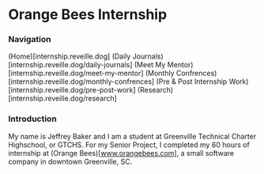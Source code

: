 # Orange Bees Internship
### Navigation
(Home)[internship.reveille.dog]
(Daily Journals)[internship.reveille.dog/daily-journals]
(Meet My Mentor)[internship.reveille.dog/meet-my-mentor]
(Monthly Confrences)[internship.reveille.dog/monthly-confrences]
(Pre & Post Internship Work)[internship.reveille.dog/pre-post-work]
(Research)[internship.reveille.dog/research]

### Introduction
My name is Jeffrey Baker and I am a student at Greenville Technical Charter Highschool, or GTCHS. For my Senior Project, I completed my 60 hours of internship at (Orange Bees)[www.orangebees.com], a small software company in downtown Greenville, SC. 
